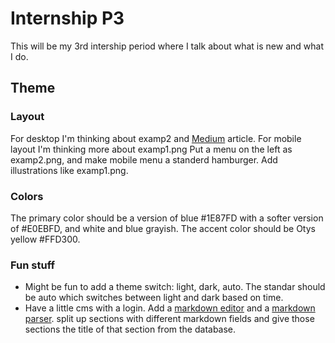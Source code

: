 # Internship P3
This will be my 3rd intership period where I talk about what is new and what I do.

## Theme
### Layout
For desktop I'm thinking about examp2 and [Medium](https://medium.com/better-programming/link-previews-more-than-meets-the-eye-aa13c77c6d69) article. For mobile layout I'm thinking more about examp1.png Put a menu on the left as examp2.png, and make mobile menu a standerd hamburger. Add illustrations like examp1.png.
### Colors
The primary color should be a version of blue #1E87FD with a softer version of #E0EBFD, and white and blue grayish. The accent color should be Otys yellow #FFD300.
### Fun stuff
* Might be fun to add a theme switch: light, dark, auto. The standar should be auto which switches between light and dark based on time.
* Have a little cms with a login. Add a [markdown editor](https://simplemde.com/) and a [markdown parser](https://parsedown.org/). split up sections with different markdown fields and give those sections the title of that section from the database.